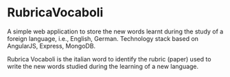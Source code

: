# RubricaVocaboli
A simple web application to store the new words learnt during the study of a foreign language, i.e., English, German. Technology stack based on AngularJS, Express, MongoDB. 

Rubrica Vocaboli is the italian word to identify the rubric (paper) used to write the new words studied during the learning of a new language.
